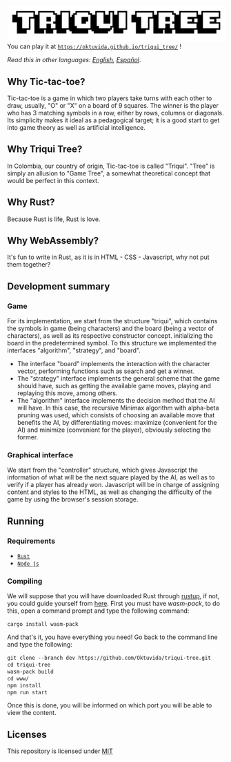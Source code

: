 ![Triqui Tree](./img/logo.png)
You can play it at [`https://oktuvida.github.io/triqui_tree/`](https://oktuvida.github.io/triqui_tree/) !

*Read this in other languages: [English](README.md), [Español](README.es.md)*.
## Why Tic-tac-toe?
Tic-tac-toe is a game in which two players take turns with each other to draw, usually, "O" or "X" on a board of 9 squares. The winner is the player who has 3 matching symbols in a row, either by rows, columns or diagonals. Its simplicity makes it ideal as a pedagogical target; it is a good start to get into game theory as well as artificial intelligence.
## Why Triqui Tree?
In Colombia, our country of origin, Tic-tac-toe is called "Triqui". "Tree" is simply an allusion to "Game Tree", a somewhat theoretical concept that would be perfect in this context. 
## Why Rust?
Because Rust is life, Rust is love.
## Why WebAssembly?
It's fun to write in Rust, as it is in HTML - CSS - Javascript, why not put them together?
## Development summary
### Game
For its implementation, we start from the structure "triqui", which contains the symbols in game (being characters) and the board (being a vector of characters), as well as its respective constructor concept. initializing the board in the predetermined symbol. To this structure we implemented the interfaces "algorithm", "strategy", and "board".
- The interface "board" implements the interaction with the character vector, performing functions such as search and get a winner.
- The "strategy" interface implements the general scheme that the game should have, such as getting the available game moves, playing and replaying this move, among others.
- The "algorithm" interface implements the decision method that the AI will have. In this case, the recursive Minimax algorithm with alpha-beta pruning was used, which consists of choosing an available move that benefits the AI, by differentiating moves: maximize (convenient for the AI) and minimize (convenient for the player), obviously selecting the former.
### Graphical interface
We start from the "controller" structure, which gives Javascript the information of what will be the next square played by the AI, as well as to verify if a player has already won. Javascript will be in charge of assigning content and styles to the HTML, as well as changing the difficulty of the game by using the browser's session storage.
## Running
### Requirements
- [`Rust`](https://www.rust-lang.org/tools/install)
- [`Node js`](https://nodejs.org/es/download/)
### Compiling
We will suppose that you will have downloaded Rust through [rustup](https://rustup.rs/), if not, you could guide yourself from [here](https://rustwasm.github.io/wasm-pack/book/prerequisites/non-rustup-setups.html). First you must have *wasm-pack*, to do this, open a command prompt and type the following command:

```console
cargo install wasm-pack
```
And that's it, you have everything you need! Go back to the command line and type the following:

``` console
git clone --branch dev https://github.com/Oktuvida/triqui-tree.git
cd triqui-tree
wasm-pack build
cd www/
npm install
npm run start
```
Once this is done, you will be informed on which port you will be able to view the content.

## Licenses
This repository is licensed under [MIT](LICENSE)
